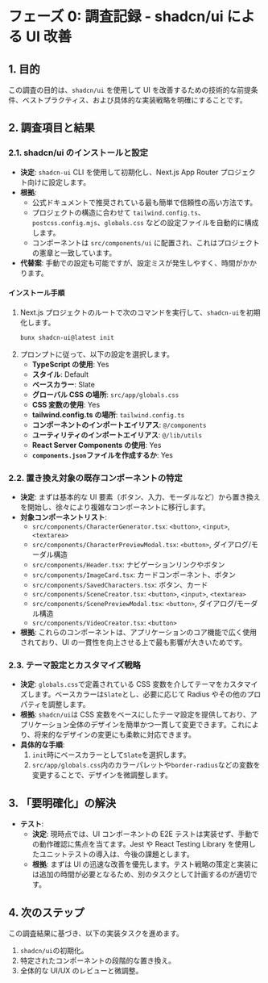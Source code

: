 # フェーズ 0: 調査記録 - shadcn/ui による UI 改善

## 1. 目的

この調査の目的は、`shadcn/ui` を使用して UI を改善するための技術的な前提条件、ベストプラクティス、および具体的な実装戦略を明確にすることです。

## 2. 調査項目と結果

### 2.1. shadcn/ui のインストールと設定

- **決定**: `shadcn-ui` CLI を使用して初期化し、Next.js App Router プロジェクト向けに設定します。
- **根拠**:
  - 公式ドキュメントで推奨されている最も簡単で信頼性の高い方法です。
  - プロジェクトの構造に合わせて `tailwind.config.ts`、`postcss.config.mjs`、`globals.css` などの設定ファイルを自動的に構成します。
  - コンポーネントは `src/components/ui` に配置され、これはプロジェクトの憲章と一致しています。
- **代替案**: 手動での設定も可能ですが、設定ミスが発生しやすく、時間がかかります。

#### インストール手順

1.  Next.js プロジェクトのルートで次のコマンドを実行して、`shadcn-ui`を初期化します。
    ```bash
    bunx shadcn-ui@latest init
    ```
2.  プロンプトに従って、以下の設定を選択します。
    - **TypeScript の使用**: Yes
    - **スタイル**: Default
    - **ベースカラー**: Slate
    - **グローバル CSS の場所**: `src/app/globals.css`
    - **CSS 変数の使用**: Yes
    - **tailwind.config.ts の場所**: `tailwind.config.ts`
    - **コンポーネントのインポートエイリアス**: `@/components`
    - **ユーティリティのインポートエイリアス**: `@/lib/utils`
    - **React Server Components の使用**: Yes
    - **`components.json`ファイルを作成するか**: Yes

### 2.2. 置き換え対象の既存コンポーネントの特定

- **決定**: まずは基本的な UI 要素（ボタン、入力、モーダルなど）から置き換えを開始し、徐々により複雑なコンポーネントに移行します。
- **対象コンポーネントリスト**:
  - `src/components/CharacterGenerator.tsx`: `<button>`, `<input>`, `<textarea>`
  - `src/components/CharacterPreviewModal.tsx`: `<button>`, ダイアログ/モーダル構造
  - `src/components/Header.tsx`: ナビゲーションリンクやボタン
  - `src/components/ImageCard.tsx`: カードコンポーネント、ボタン
  - `src/components/SavedCharacters.tsx`: ボタン、カード
  - `src/components/SceneCreator.tsx`: `<button>`, `<input>`, `<textarea>`
  - `src/components/ScenePreviewModal.tsx`: `<button>`, ダイアログ/モーダル構造
  - `src/components/VideoCreator.tsx`: `<button>`
- **根拠**: これらのコンポーネントは、アプリケーションのコア機能で広く使用されており、UI の一貫性を向上させる上で最も影響が大きいためです。

### 2.3. テーマ設定とカスタマイズ戦略

- **決定**: `globals.css`で定義されている CSS 変数を介してテーマをカスタマイズします。ベースカラーは`Slate`とし、必要に応じて Radius やその他のプロパティを調整します。
- **根拠**: `shadcn/ui`は CSS 変数をベースにしたテーマ設定を提供しており、アプリケーション全体のデザインを簡単かつ一貫して変更できます。これにより、将来的なデザインの変更にも柔軟に対応できます。
- **具体的な手順**:
  1.  `init`時にベースカラーとして`Slate`を選択します。
  2.  `src/app/globals.css`内のカラーパレットや`border-radius`などの変数を変更することで、デザインを微調整します。

## 3. 「要明確化」の解決

- **テスト**:
  - **決定**: 現時点では、UI コンポーネントの E2E テストは実装せず、手動での動作確認に焦点を当てます。Jest や React Testing Library を使用したユニットテストの導入は、今後の課題とします。
  - **根拠**: まずは UI の迅速な改善を優先します。テスト戦略の策定と実装には追加の時間が必要となるため、別のタスクとして計画するのが適切です。

## 4. 次のステップ

この調査結果に基づき、以下の実装タスクを進めます。

1.  `shadcn/ui`の初期化。
2.  特定されたコンポーネントの段階的な置き換え。
3.  全体的な UI/UX のレビューと微調整。
